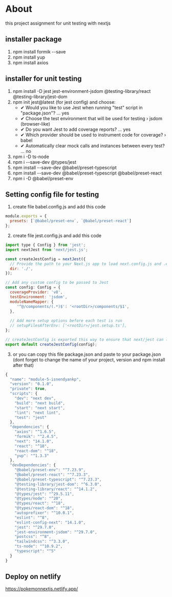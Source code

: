 # About
this project assignment for unit testing with nextjs

## installer package

1. npm install formik --save
2. npm install yup
3. npm install axios

## installer for unit testing

1. npm install -D jest jest-environment-jsdom @testing-library/react @testing-library/jest-dom
2. npm init jest@latest (for jest config) and choose:
    - ✔ Would you like to use Jest when running "test" script in "package.json"? … yes
    - ✔ Choose the test environment that will be used for testing › jsdom (browser-like)
    - ✔ Do you want Jest to add coverage reports? … yes
    - ✔ Which provider should be used to instrument code for coverage? › babel
    - ✔ Automatically clear mock calls and instances between every test? … no
3. npm i -D ts-node
4. npm i --save-dev @types/jest
5. npm install --save-dev @babel/preset-typescript
6. npm install --save-dev @babel/preset-typescript @babel/preset-react
7. npm i -D @babel/preset-env

## Setting config file for testing

1. create file babel.config.js and add this code
```javascript
module.exports = {
  presets: [`@babel/preset-env`, `@babel/preset-react`]
};
```

2. create file jest.config.js and add this code
```javascript
import type { Config } from 'jest';
import nextJest from 'next/jest.js';

const createJestConfig = nextJest({
  // Provide the path to your Next.js app to load next.config.js and .env files in your test environment
  dir: './',
});

// Add any custom config to be passed to Jest
const config: Config = {
  coverageProvider: 'v8',
  testEnvironment: 'jsdom',
  moduleNameMapper: {
     '^@/components/(.*)$': '<rootDir>/components/$1',
  },
    
  // Add more setup options before each test is run
  // setupFilesAfterEnv: ['<rootDir>/jest.setup.ts'],
};

// createJestConfig is exported this way to ensure that next/jest can load the Next.js config which is async
export default createJestConfig(config);
```

3. or you can copy this file package.json and paste to your package.json (dont forget to change the name of your project, version and npm install after that)
```javascript
{
  "name": "module-5-isnendyankp",
  "version": "0.1.0",
  "private": true,
  "scripts": {
    "dev": "next dev",
    "build": "next build",
    "start": "next start",
    "lint": "next lint",
    "test": "jest"
  },
  "dependencies": {
    "axios": "^1.6.5",
    "formik": "^2.4.5",
    "next": "14.1.0",
    "react": "^18",
    "react-dom": "^18",
    "yup": "^1.3.3"
  },
  "devDependencies": {
    "@babel/preset-env": "^7.23.9",
    "@babel/preset-react": "^7.23.3",
    "@babel/preset-typescript": "^7.23.3",
    "@testing-library/jest-dom": "^6.3.0",
    "@testing-library/react": "^14.1.2",
    "@types/jest": "^29.5.11",
    "@types/node": "^20",
    "@types/react": "^18",
    "@types/react-dom": "^18",
    "autoprefixer": "^10.0.1",
    "eslint": "^8",
    "eslint-config-next": "14.1.0",
    "jest": "^29.7.0",
    "jest-environment-jsdom": "^29.7.0",
    "postcss": "^8",
    "tailwindcss": "^3.3.0",
    "ts-node": "^10.9.2",
    "typescript": "^5"
  }
}
```

## Deploy on netlify

https://pokemonnextjs.netlify.app/